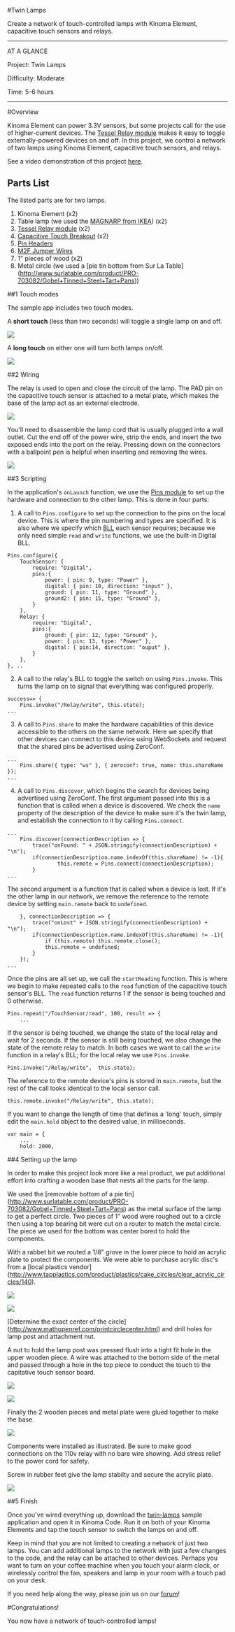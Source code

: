 <!-- Version: 160728-LP / Primary author: Lizzie Prader / Last reviewed: July 2016 -->


#Twin Lamps

Create a network of touch-controlled lamps with Kinoma Element, capacitive touch sensors and relays.

---

AT A GLANCE

Project: Twin Lamps

Difficulty: Moderate

Time: 5-6 hours

---

#Overview

Kinoma Element can power 3.3V sensors, but some projects call for the use of higher-current devices. The [Tessel Relay module](https://www.seeedstudio.com/item_detail.html?p_id=2309) makes it easy to toggle externally-powered devices on and off. In this project, we control a network of two lamps using Kinoma Element, capacitive touch sensors, and relays.

See a video demonstration of this project [here](https://youtu.be/MntEvaT5JYM).

<!--
<iframe width="700" height="415" src="https://www.youtube.com/embed/MntEvaT5JYM?rel=0&amp;controls=0&amp;showinfo=0" frameborder="0" allowfullscreen></iframe>
-->

## Parts List

The listed parts are for two lamps.

1. Kinoma Element (x2)
2. Table lamp (we used the [MAGNARP from IKEA](http://www.ikea.com/us/en/catalog/products/50242247/)) (x2)
3. [Tessel Relay module](https://www.seeedstudio.com/item_detail.html?p_id=2309) (x2)
4. [Capacitive Touch Breakout](https://www.sparkfun.com/products/12041) (x2)
5. [Pin Headers]()
6. [M2F Jumper Wires]()
7. 1" pieces of wood (x2)
8. Metal circle (we used a [pie tin bottom from Sur La Table] (http://www.surlatable.com/product/PRO-703082/Gobel+Tinned+Steel+Tart+Pans))

##1 Touch modes

The sample app includes two touch modes.

A **short touch** (less than two seconds) will toggle a single lamp on and off.

![](media/touch_mode1.gif)

A **long touch** on either one will turn both lamps on/off.

![](media/touch_mode2.gif)

##2 Wiring

The relay is used to open and close the circuit of the lamp. The PAD pin on the capacitive touch sensor is attached to a metal plate, which makes the base of the lamp act as an external electrode.

![](media/wiring.jpg)

You'll need to disassemble the lamp cord that is usually plugged into a wall outlet. Cut the end off of the power wire, strip the ends, and insert the two exposed ends into the port on the relay. Pressing down on the connectors with a ballpoint pen is helpful when inserting and removing the wires.

![](media/cord-relay.jpg)

##3 Scripting

In the application's `onLaunch` function, we use the [Pins module](http://kinoma.com/develop/documentation/element-pins-module/) to set up the hardware and connection to the other lamp. This is done in four parts:

1. A call to `Pins.configure` to set up the connection to the pins on the local device. This is where the pin numbering and types are specified. It is also where we specify which [BLL](http://kinoma.com/develop/documentation/element-bll/) each sensor requires; because we only need simple `read` and `write` functions, we use the built-in Digital BLL.

```
Pins.configure({	
	TouchSensor: {
		require: "Digital",
		pins:{
			power: { pin: 9, type: "Power" },
			digital: { pin: 10, direction: "input" },
			ground: { pin: 11, type: "Ground" },
			ground2: { pin: 15, type: "Ground" },
		}
	},
	Relay: {
		require: "Digital",
		pins:{
			ground: { pin: 12, type: "Ground" },
			power: { pin: 13, type: "Power" },
			digital: { pin:14, direction: "ouput" },	
		}
	},
}, ..
```

2. A call to the relay's BLL to toggle the switch on using `Pins.invoke`. This turns the lamp on to signal that everything was configured properly.

```
success=> {
	Pins.invoke("/Relay/write", this.state);
...
```

3. A call to `Pins.share` to make the hardware capabilities of this device accessible to the others on the same network. Here we specify that other devices can connect to this device using WebSockets and request that the shared pins be advertised using ZeroConf.

```
...
	Pins.share({ type: "ws" }, { zeroconf: true, name: this.shareName });
...
```

4. A call to `Pins.discover`, which begins the search for devices being advertised using ZeroConf. The first argument passed into this is a function that is called when a device is discovered. We check the `name` property of the description of the device to make sure it's the twin lamp, and establish the connection to it by calling `Pins.connect`.

```
...
	Pins.discover(connectionDescription => {
		trace("onFound: " + JSON.stringify(connectionDescription) + "\n");
		if(connectionDescription.name.indexOf(this.shareName) != -1){
				this.remote = Pins.connect(connectionDescription);
		}
...
```

The second argument is a function that is called when a device is lost. If it's the other lamp in our network, we remove the reference to the remote device by setting `main.remote` back to `undefined`.

```
	}, connectionDescription => {
		trace("onLost" + JSON.stringify(connectionDescription) + "\n");
		if(connectionDescription.name.indexOf(this.shareName) != -1){
			if (this.remote) this.remote.close();
			this.remote = undefined;
		}
	});
...
```
Once the pins are all set up, we call the `startReading` function. This is where we begin to make repeated calls to the `read` function of the capacitive touch sensor's BLL. The `read` function returns 1 if the sensor is being touched and 0 otherwise.

```		
Pins.repeat("/TouchSensor/read", 100, result => {
	...
```

If the sensor is being touched, we change the state of the local relay and wait for 2 seconds. If the sensor is still being touched, we also change the state of the remote relay to match. In both cases we want to call the `write` function in a relay's BLL; for the local relay we use `Pins.invoke`.

```
Pins.invoke("/Relay/write",  this.state);
```

The reference to the remote device's pins is stored in `main.remote`, but the rest of the call looks identical to the local sensor call.

```
this.remote.invoke("/Relay/write", this.state);
```

If you want to change the length of time that defines a 'long' touch, simply edit the `main.hold` object to the desired value, in milliseconds.

```
var main = {
	...
	hold: 2000, 
```

##4 Setting up the lamp

In order to make this project look more like a real product, we put additional effort into crafting a wooden base that nests all the parts for the lamp.

We used the [removable bottom of a pie tin] (http://www.surlatable.com/product/PRO-703082/Gobel+Tinned+Steel+Tart+Pans) as the metal surface of the lamp to get a perfect circle. Two pieces of 1" wood were roughed out to a circle then using a top bearing bit were cut on a router to match the metal circle. The piece we used for the bottom was center bored to hold the components. 

With a rabbet bit we routed a 1/8" grove in the lower piece to hold an acrylic plate to protect the components. We were able to purchase acrylic disc's from a [local plastics vendor] (http://www.tapplastics.com/product/plastics/cake_circles/clear_acrylic_circles/140).

![](media/base0.jpg)

![](media/base1.jpg)

[Determine the exact center of the circle] (http://www.mathopenref.com/printcirclecenter.html) and drill holes for lamp post and attachment nut.

A nut to hold the lamp post was pressed flush into a tight fit hole in the upper wooden piece. A wire was attached to the bottom side of the metal and passed through a hole in the top piece to conduct the touch to the capitative touch sensor board.

![](media/base2.jpg)

![](media/base3.jpg)


Finally the 2 wooden pieces and metal plate were glued together to make the base.

![](media/base4.jpg)

Components were installed as illustrated. Be sure to make good connections on the 110v relay with no bare wire showing. Add stress relief to the power cord for safety.

Screw in rubber feet give the lamp stabilty and secure the acrylic plate.

![](media/base5.jpg)

##5 Finish

Once you've wired everything up, download the [twin-lamps](media/twin-lamps.zip) sample application and open it in Kinoma Code. Run it on both of your Kinoma Elements and tap the touch sensor to switch the lamps on and off.

Keep in mind that you are not limited to creating a network of just two lamps. You can add additional lamps to the network with just a few changes to the code, and the relay can be attached to other devices. Perhaps you want to turn on your coffee machine when you touch your alarm clock, or wirelessly control the fan, speakers and lamp in your room with a touch pad on your desk.

If you need help along the way, please join us on our [forum](http://forum.kinoma.com/)!

#Congratulations!

You now have a network of touch-controlled lamps!